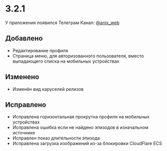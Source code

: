 # 3.2.1

У приложения появился Телеграм Канал: [@anix_web](https://t.me/anix_web)

## Добавлено

- Редактирование профиля
- Страница меню, для авторизованного пользователя, вместо выпадающего списка на мобильных устройствах

## Изменено

- Изменён вид каруселей релизов

## Исправлено

- Исправлена горизонтальная прокрутка профиля на мобильных устройствах
- Исправлена ошибка если не найдено эпизодов в изначальном источнике
- Исправлен показ длительности эпизода
- Исправлена загрузка изображений из-за блокировки CloudFlare ECS
